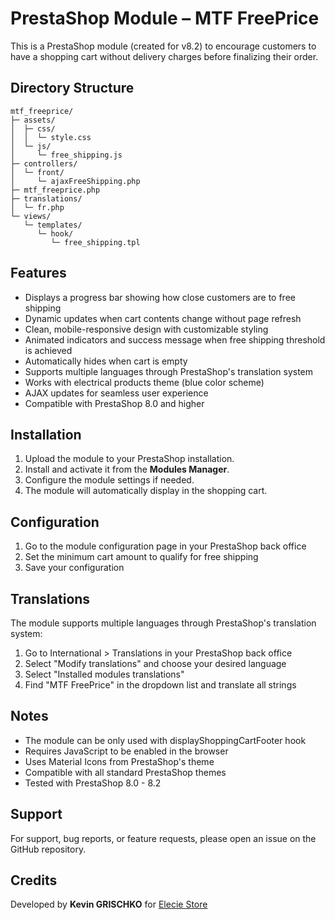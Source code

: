 # PrestaShop Module – MTF FreePrice  

This is a PrestaShop module (created for v8.2) to encourage customers to have a shopping cart without delivery charges before finalizing their order.  

## Directory Structure  

```
mtf_freeprice/
├─ assets/
│  ├─ css/
│  │  └─ style.css
│  └─ js/
│     └─ free_shipping.js
├─ controllers/
│  └─ front/
│     └─ ajaxFreeShipping.php
├─ mtf_freeprice.php
├─ translations/
│  └─ fr.php
└─ views/
   └─ templates/
      └─ hook/
         └─ free_shipping.tpl
```

## Features  

- Displays a progress bar showing how close customers are to free shipping
- Dynamic updates when cart contents change without page refresh
- Clean, mobile-responsive design with customizable styling
- Animated indicators and success message when free shipping threshold is achieved
- Automatically hides when cart is empty
- Supports multiple languages through PrestaShop's translation system
- Works with electrical products theme (blue color scheme)
- AJAX updates for seamless user experience
- Compatible with PrestaShop 8.0 and higher

## Installation  

1. Upload the module to your PrestaShop installation.  
2. Install and activate it from the **Modules Manager**.  
3. Configure the module settings if needed.
4. The module will automatically display in the shopping cart.

## Configuration
1. Go to the module configuration page in your PrestaShop back office
2. Set the minimum cart amount to qualify for free shipping
3. Save your configuration

## Translations
The module supports multiple languages through PrestaShop's translation system:
1. Go to International > Translations in your PrestaShop back office
2. Select "Modify translations" and choose your desired language
3. Select "Installed modules translations"
4. Find "MTF FreePrice" in the dropdown list and translate all strings

## Notes  
- The module can be only used with displayShoppingCartFooter hook
- Requires JavaScript to be enabled in the browser
- Uses Material Icons from PrestaShop's theme
- Compatible with all standard PrestaShop themes
- Tested with PrestaShop 8.0 - 8.2

## Support
For support, bug reports, or feature requests, please open an issue on the GitHub repository.

## Credits
Developed by <b>Kevin GRISCHKO</b> for [Elecie Store](https://elecie.store/)
